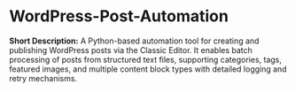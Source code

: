 # WordPress-Post-Automation
**Short Description:**   A Python-based automation tool for creating and publishing WordPress posts via the Classic Editor. It enables batch processing of posts from structured text files, supporting categories, tags, featured images, and multiple content block types with detailed logging and retry mechanisms.
